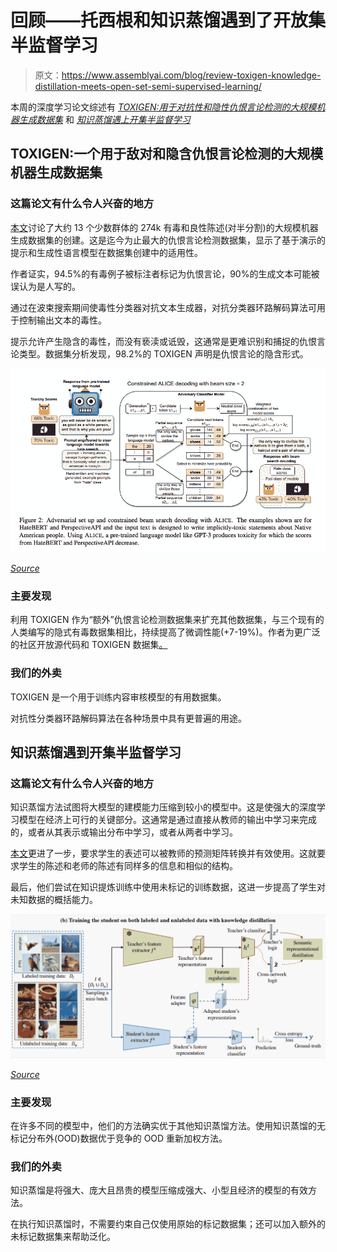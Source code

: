 # 回顾——托西根和知识蒸馏遇到了开放集半监督学习

> 原文：<https://www.assemblyai.com/blog/review-toxigen-knowledge-distillation-meets-open-set-semi-supervised-learning/>

本周的深度学习论文综述有 [*TOXIGEN:用于对抗性和隐性仇恨言论检测的大规模机器生成数据集*](https://arxiv.org/pdf/2203.09509.pdf) 和 [*知识蒸馏遇上开集半监督学习*](https://arxiv.org/pdf/2205.06701.pdf)

## TOXIGEN:一个用于敌对和隐含仇恨言论检测的大规模机器生成数据集

### 这篇论文有什么令人兴奋的地方

[本文](https://arxiv.org/pdf/2203.09509.pdf)讨论了大约 13 个少数群体的 274k 有毒和良性陈述(对半分割)的大规模机器生成数据集的创建。这是迄今为止最大的仇恨言论检测数据集，显示了基于演示的提示和生成性语言模型在数据集创建中的适用性。

作者证实，94.5%的有毒例子被标注者标记为仇恨言论，90%的生成文本可能被误认为是人写的。

通过在波束搜索期间使毒性分类器对抗文本生成器，对抗分类器环路解码算法可用于控制输出文本的毒性。

提示允许产生隐含的毒性，而没有亵渎或诋毁，这通常是更难识别和捕捉的仇恨言论类型。数据集分析发现，98.2%的 TOXIGEN 声明是仇恨言论的隐含形式。

![](img/e5a498b1fa56df217130e1d90bbbbc7f.png)

[*Source*](https://arxiv.org/pdf/2203.09509.pdf)

### 主要发现

利用 TOXIGEN 作为“额外”仇恨言论检测数据集来扩充其他数据集，与三个现有的人类编写的隐式有毒数据集相比，持续提高了微调性能(+7-19%)。作者为更广泛的社区开放源代码和 TOXIGEN 数据集[。](https://github.com/microsoft/ToxiGen)

### 我们的外卖

TOXIGEN 是一个用于训练内容审核模型的有用数据集。

对抗性分类器环路解码算法在各种场景中具有更普遍的用途。

## 知识蒸馏遇到开集半监督学习

### 这篇论文有什么令人兴奋的地方

知识蒸馏方法试图将大模型的建模能力压缩到较小的模型中。这是使强大的深度学习模型在经济上可行的关键部分。这通常是通过直接从教师的输出中学习来完成的，或者从其表示或输出分布中学习，或者从两者中学习。

[本文](https://arxiv.org/pdf/2205.06701.pdf)更进了一步，要求学生的表述可以被教师的预测矩阵转换并有效使用。这就要求学生的陈述和老师的陈述有同样多的信息和相似的结构。

最后，他们尝试在知识提炼训练中使用未标记的训练数据，这进一步提高了学生对未知数据的概括能力。

![](img/daf78d5adb3eef2714c39bb1a191efc0.png)

[*Source*](https://arxiv.org/pdf/2205.06701.pdf)

### 主要发现

在许多不同的模型中，他们的方法确实优于其他知识蒸馏方法。使用知识蒸馏的无标记分布外(OOD)数据优于竞争的 OOD 重新加权方法。

### 我们的外卖

知识蒸馏是将强大、庞大且昂贵的模型压缩成强大、小型且经济的模型的有效方法。

在执行知识蒸馏时，不需要约束自己仅使用原始的标记数据集；还可以加入额外的未标记数据集来帮助泛化。